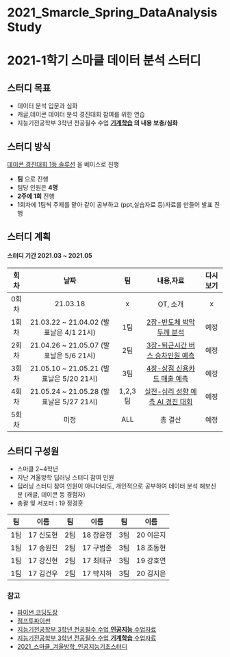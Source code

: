 # 2021_Smarcle_Spring_DataAnalysisStudy
# 2021-1학기 스마클 데이터 분석 스터디

## 스터디 목표

- 데이터 분석 입문과 심화
- 캐글,데이콘 데이터 분석 경진대회 참여를 위한 연습
- 지능기전공학부 3학년 전공필수 수업 **[기계학습](https://github.com/sejongresearch/2020.MachineLearning) 의 내용 보충/심화**



## 스터디 방식
 [데이콘 경진대회 1등 솔루션](https://wikibook.co.kr/dacon/) 을 베이스로 진행 

- **팀** 으로 진행
- 팀당 인원은 **4명**
- **2주에 1회** 진행
- 1회차에 1팀씩 주제를 맡아 같이 공부하고 (ppt,실습자료 등)자료를 만들어 발표 진행



## 스터디 계획
#### 스터디 기간 2021.03 ~ 2021.05


|회차|날짜|팀|내용,자료|다시보기|
|:---:|:---:|:---:|:---:|:---:|
|0회차|21.03.18|x|OT, 소개|x|
|1회차|21.03.22 ~ 21.04.02 (발표날은 4/1 21시)|1팀|[2장-반도체 박막 두께 분석](https://dacon.io/competitions/official/235554/overview/description/)|예정|
|2회차|21.04.26 ~ 21.05.07 (발표날은 5/6 21시)|2팀|[3장-퇴근시간 버스 승차인원 예측](https://dacon.io/competitions/official/229255/overview/description/)|예정|
|3회차|21.05.10 ~ 21.05.21 (발표날은 5/20 21시)|3팀|[4장-상점 신용카드 매출 예측](https://dacon.io/competitions/official/140472/overview/description/)|예정|
|4회차|21.05.24 ~ 21.05.28 (발표날은 5/27 21시)|1,2,3팀|[실전-심리 성향 예측 AI 경진 대회](https://dacon.io/competitions/official/235647/overview/description/)|예정|
|5회차|미정|ALL|총 결산|예정|



## 스터디 구성원
- 스마클 2~4학년
- 지난 겨울방학 딥러닝 스터디 참여 인원
- 딥러닝 스터디 참여 인원이 아니더라도, 개인적으로 공부하여 데이터 분석 해보신 분 (캐글, 데이콘 등 경험자)
- 총괄 및 서포터 : 19 정경훈

|팀|이름|팀|이름|팀|이름|
|:---:|:---:|:---:|:---:|:---:|:---:|
|1팀|17 신도현|2팀|18 장윤정|3팀|20 이은지|
|1팀|17 송원진|2팀|17 구범준|3팀|18 조동현|
|1팀|17 강신현|2팀|17 최태규|3팀|19 강호연|
|1팀|17 김건우|2팀|17 박지하|3팀|20 김지은|


### 참고
- [파이썬 코딩도장](https://dojang.io/course/view.php?id=7)
- [점프투파이썬](https://wikidocs.net/book/1)
- [지능기전공학부 3학년 전공필수 수업 **인공지능** 수업자료](https://github.com/sejongresearch/2020.Spring.AI)
- [지능기전공학부 3학년 전공필수 수업 **기계학습** 수업자료](https://github.com/sejongresearch/2020.MachineLearning)
- [2021_스마클_겨울방학_인공지능기초스터디](https://github.com/sejongsmarcle/2021_Winter_AiStudy)
